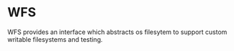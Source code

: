 # WFS

WFS provides an interface which abstracts os filesytem to support custom writable filesystems and testing.